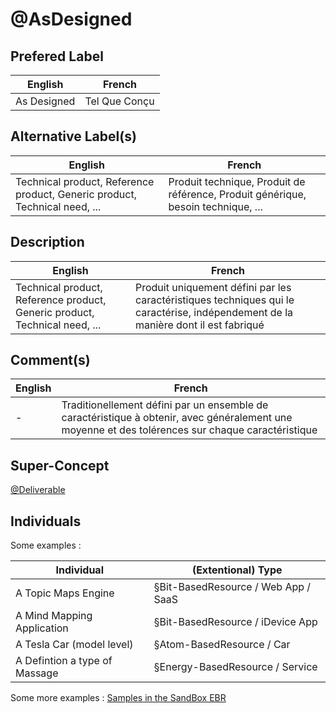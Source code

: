 @AsDesigned
==

Prefered Label
-
<table>
    <thead>
        <tr>
            <th>English</th>
            <th>French</th>
        </tr>
    </thead>
    <tbody>
        <tr>
            <td>As Designed</td>
            <td>Tel Que Conçu</td>
        </tr>
    </tbody>
</table>

Alternative Label(s)
-
<table>
    <thead>
        <tr>
            <th>English</th>
            <th>French</th>
        </tr>
    </thead>
    <tbody>
        <tr>
            <td>Technical product, Reference product, Generic product, Technical need, ...</td>
            <td>Produit technique, Produit de référence, Produit générique, besoin technique, ...</td>
        </tr>
    </tbody>
</table>

Description
-
<table>
    <thead>
        <tr>
            <th>English</th>
            <th>French</th>
        </tr>
    </thead>
    <tbody>
            <td>Technical product, Reference product, Generic product, Technical need, ...</td>
            <td>Produit uniquement défini par les caractéristiques techniques qui le caractérise, indépendement de la manière dont il est fabriqué</td>
    </tbody>
</table>

Comment(s)
-
<table>
    <thead>
        <tr>
            <th>English</th>
            <th>French</th>
        </tr>
    </thead>
    <tbody>
            <td>-</td>
            <td>Traditionellement défini par un ensemble de caractéristique à obtenir, avec généralement une moyenne et des tolérences sur chaque caractéristique</td>
    </tbody>
</table>

Super-Concept
-
 <a href="https://github.com/iPlumb3r/EcosystemMappingModel/blob/master/1_Semantic/Conceptionary/%40Deliverable.md">@Deliverable</a>

Individuals
-

Some examples : 
<table>
    <thead>
        <tr>
            <th>Individual</th>
            <th>(Extentional) Type</th>
        </tr>
    </thead>
    <tbody>
        <tr>
            <td>A Topic Maps Engine</td>
            <td>§Bit-BasedResource / Web App / SaaS</td>
        </tr>
        <tr>
            <td>A Mind Mapping Application</td>
            <td>§Bit-BasedResource / iDevice App</td>
        </tr>
        <tr>
            <td>A Tesla Car (model level)</td>
            <td>§Atom-BasedResource / Car</td>
        </tr>
        <tr>
            <td>A Defintion a type of Massage</td>
            <td>§Energy-BasedResource / Service</td>
        </tr>
    </tbody>
</table>

Some more examples : <a href="https://www.topincs.com/iPlumb3rSandBox/.index?tt=1220">Samples in the SandBox EBR</a>

